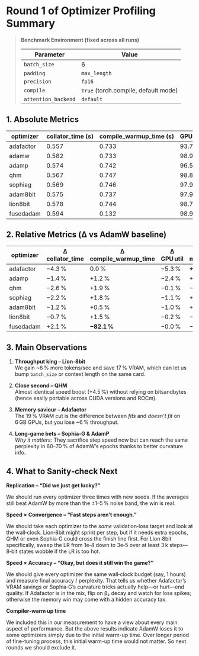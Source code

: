 # Round 1 of Optimizer Profiling Summary

> **Benchmark Environment (fixed across all runs)**
> 
> | Parameter | Value |
> |-----------|-------|
> | `batch_size` | 6 |
> | `padding` | `max_length` |
> | `precision` | `fp16` |
> | `compile` | `True` (torch.compile, default mode) |
> | `attention_backend` | `default` |

## 1. Absolute Metrics

| optimizer | collator_time&nbsp;(s) | compile_warmup_time&nbsp;(s) | GPU util (%) | max CPU RAM&nbsp;(MB) | max VRAM&nbsp;(MB) | tokens/sec | total_time&nbsp;(s) |
|-----------|-----------------------|-----------------------------|--------------|----------------------|--------------------|------------|---------------------|
| adafactor | 0.557 | 0.733 | 93.70 | 2021.892 | 4128.947 | 13 431.83 | 169.99 |
| adamw     | 0.582 | 0.733 | 98.96 | 1721.934 | 5118.267 | 14 275.71 | 159.94 |
| adamp     | 0.574 | 0.742 | 96.54 | 1946.366 | 5116.956 | 12 943.14 | 176.41 |
| qhm       | 0.567 | 0.747 | 98.86 | 1639.567 | 4620.790 | 14 921.94 | 153.01 |
| sophiag   | 0.569 | 0.746 | 97.90 | 1818.509 | 5116.956 | 13 938.94 | 163.81 |
| adam8bit  | 0.575 | 0.737 | 97.96 | 1725.866 | 4385.736 | 14 918.52 | 153.05 |
| lion8bit  | 0.578 | 0.744 | 98.72 | 1715.622 | 4253.546 | 15 179.05 | 150.42 |
| fusedadam | 0.594 | 0.132 | 98.92 | 1716.965 | 5100.075 | 12 932.0 | 176.56  |

## 2. Relative Metrics (Δ vs AdamW baseline)

| optimizer | Δ collator_time | Δ compile_warmup_time | Δ GPU util | Δ max CPU RAM | Δ max VRAM | Δ tokens/sec | Δ total_time |
|-----------|-----------------|-----------------------|------------|---------------|------------|-------------|--------------|
| adafactor | −4.3 % | 0.0 %  | −5.3 % | **+17.4 %** | **−19.3 %** | −5.9 % | **+6.3 %** |
| adamp     | −1.4 % | +1.2 % | −2.4 % | +13.0 % | −0.0 % | −9.3 % | +10.3 % |
| qhm       | −2.6 % | +1.9 % | −0.1 % | −4.8 %  | −9.7 % | +4.5 % | −4.3 % |
| sophiag   | −2.2 % | +1.8 % | −1.1 % | +5.6 %  | −0.0 % | −2.4 % | +2.4 % |
| adam8bit  | −1.2 % | +0.5 % | −1.0 % | +0.2 %  | −14.3 % | +4.5 % | −4.3 % |
| lion8bit  | −0.7 % | +1.5 % | −0.2 % | −0.4 %  | −16.9 % | **+6.3 %** | **−6.0 %** |
| fusedadam | +2.1 % | **−82.1 %** | −0.0 % | −0.3 % | −0.4 % | −9.4 % | +10.4 % |

## 3. Main Observations

1. **Throughput king – Lion‑8bit**  
   We gain ~6 % more tokens/sec and save 17 % VRAM, which can let us bump `batch_size` or context length on the same card.  
   
2. **Close second – QHM**  
   Almost identical speed boost (+4.5 %) without relying on bitsandbytes (hence easily portable across CUDA versions and ROCm).
   
3. **Memory saviour – Adafactor**  
   The 19 % VRAM cut is the difference between *fits* and *doesn’t fit* on 6 GB GPUs, but you lose ~6 % throughput.  
   
4. **Long‑game bets – Sophia‑G & AdamP**  
   *Why it matters:* They sacrifice step speed now but can reach the same perplexity in 60–70 % of AdamW’s epochs thanks to better curvature info.

## 4. What to Sanity‑check Next

**Replication – “Did we just get lucky?”**  

We should run every optimizer three times with new seeds.  If the averages still beat AdamW by more than the ±1–5 % noise band, the win is real.

**Speed × Convergence – “Fast steps aren’t enough.”**  

We should take each optimizer to the *same* validation‑loss target and look at the wall‑clock.  Lion‑8bit might sprint per step, but if it needs extra epochs, QHM or even Sophia‑G could cross the finish line first.  For Lion‑8bit specifically, sweep the LR from 1e‑4 down to 3e‑5 over at least 3 k steps—8‑bit states wobble if the LR is too hot.

**Speed × Accuracy – “Okay, but does it still win the game?”**  

We should give every optimizer the same wall‑clock budget (say, 1 hours) and measure final accuracy / perplexity.  That tells us whether Adafactor’s VRAM savings or Sophia‑G’s curvature tricks actually help—or hurt—end quality.  If Adafactor is in the mix, flip on β₂ decay and watch for loss spikes; otherwise the memory win may come with a hidden accuracy tax.

**Compiler-warm up time**

We included this in our measurement to have a view about every main aspect of performance. But the above results indicate AdamW loses it to some optimizers simply due to the initial warm-up time. Over longer period of fine-tuning process, this initial warm-up time would not matter. So next rounds we should exclude it.
